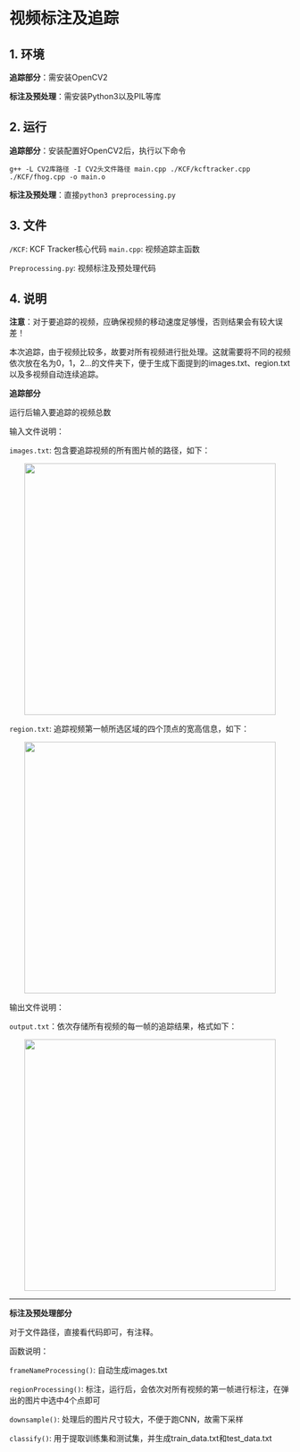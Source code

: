 # 视频标注及追踪

## 1. 环境
**追踪部分**：需安装OpenCV2

**标注及预处理**：需安装Python3以及PIL等库

## 2. 运行
**追踪部分**：安装配置好OpenCV2后，执行以下命令

`g++ -L CV2库路径 -I CV2头文件路径 main.cpp ./KCF/kcftracker.cpp ./KCF/fhog.cpp -o main.o`

**标注及预处理**：直接`python3 preprocessing.py`

## 3. 文件
`/KCF`: KCF Tracker核心代码
`main.cpp`: 视频追踪主函数

`Preprocessing.py`: 视频标注及预处理代码

## 4. 说明

**注意**：对于要追踪的视频，应确保视频的移动速度足够慢，否则结果会有较大误差！

本次追踪，由于视频比较多，故要对所有视频进行批处理。这就需要将不同的视频依次放在名为0，1，2...的文件夹下，便于生成下面提到的images.txt、region.txt以及多视频自动连续追踪。



**追踪部分**

运行后输入要追踪的视频总数

输入文件说明：

`images.txt`: 包含要追踪视频的所有图片帧的路径，如下：
<center><img src="/Users/ReaChan/Desktop/Screen Shot 2017-07-09 at 21.19.13.png" width=450px /></center>

`region.txt`: 追踪视频第一帧所选区域的四个顶点的宽高信息，如下：
<center><img src="/Users/ReaChan/Desktop/Screen Shot 2017-07-09 at 21.21.25.png" width=450px /></center>

输出文件说明：

`output.txt`：依次存储所有视频的每一帧的追踪结果，格式如下：
<center><img src="/Users/ReaChan/Desktop/Screen Shot 2017-07-09 at 21.28.26.png" width=450px /></center>


---

**标注及预处理部分**

对于文件路径，直接看代码即可，有注释。

函数说明：

`frameNameProcessing()`: 自动生成images.txt

`regionProcessing()`: 标注，运行后，会依次对所有视频的第一帧进行标注，在弹出的图片中选中4个点即可

`downsample()`: 处理后的图片尺寸较大，不便于跑CNN，故需下采样

`classify()`: 用于提取训练集和测试集，并生成train\_data.txt和test_data.txt
